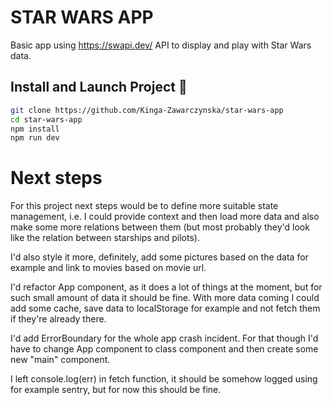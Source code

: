 # STAR WARS APP

Basic app using https://swapi.dev/ API to display and play with Star Wars data.

## Install and Launch Project 🚀

```bash
git clone https://github.com/Kinga-Zawarczynska/star-wars-app
cd star-wars-app
npm install
npm run dev
```

# Next steps
For this project next steps would be to define more suitable state management, i.e. I could provide context and then load more data and also make some more relations between them (but most probably they'd look like the relation between starships and pilots).

I'd also style it more, definitely, add some pictures based on the data for example and link to movies based on movie url.


I'd refactor App component, as it does a lot of things at the moment, but for such small amount of data it should be fine. With more data coming I could add some cache, save data to localStorage for example and not fetch them if they're already there.

I'd add ErrorBoundary for the whole app crash incident. For that though I'd have to change App component to class component and then create some new "main" component.

I left console.log(err) in fetch function, it should be somehow logged using for example sentry, but for now this should be fine. 